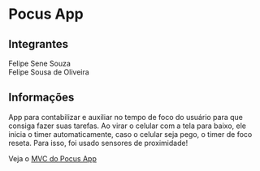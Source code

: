 # Pocus App

## Integrantes
Felipe Sene Souza </br>
Felipe Sousa de Oliveira

## Informações
App para contabilizar e auxiliar no tempo de foco do usuário para que consiga fazer suas tarefas.
Ao virar o celular com a tela para baixo, ele inicia o timer automaticamente, caso o celular seja pego, o timer de foco
reseta. Para isso, foi usado sensores de proximidade!

Veja o <a href="https://github.com/ulipese/pocus-mvc">MVC do Pocus App</a>
